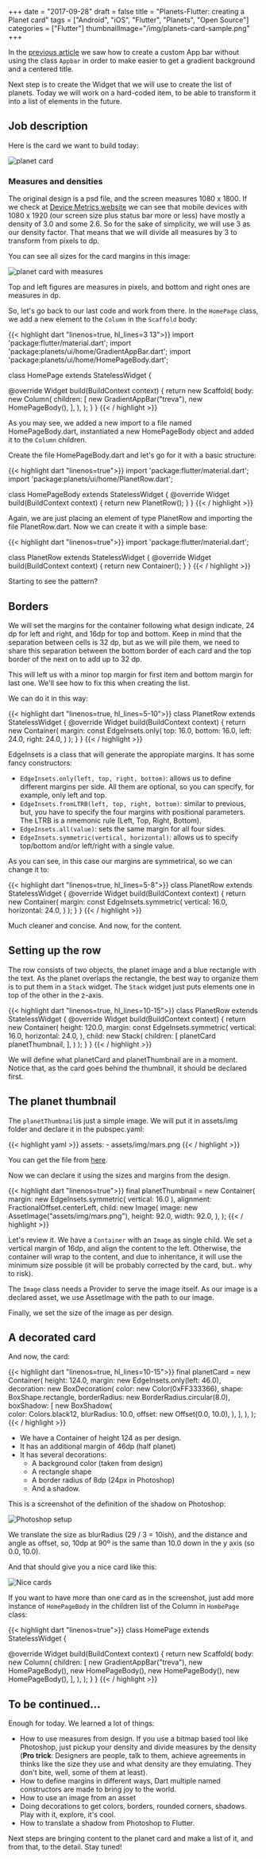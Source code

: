 +++
date = "2017-09-28"
draft = false
title = "Planets-Flutter: creating a Planet card"
tags = ["Android", "iOS", "Flutter", "Planets", "Open Source"]
categories = ["Flutter"]
thumbnailImage="/img/planets-card-sample.png"
+++

In the [previous article](/2017/09/planets-flutter-from-design-to-app/) we saw how to create a custom App bar without using the class ```Appbar``` in order to make easier to get a gradient background and a centered title.

Next step is to create the Widget that we will use to create the list of planets. Today we will work  on a hard-coded item, to be able to transform it into a list of elements in the future.
<!--more--> 

## Job description

Here is the card we want to build today:

![planet card](/img/planets-card-sample.png)

### Measures and densities

The original design is a psd file, and the screen measures 1080 x 1800. If we check at [Device Metrics website](https://material.io/devices/) we can see that mobile devices with 1080 x 1920 (our screen size plus status bar more or less) have mostly a density of 3.0 and some 2.6. So for the sake of simplicity, we will use 3 as our density factor. That means that we will divide all measures by 3 to transform from pixels to dp.

You can see all sizes for the card margins in this image:

![planet card with measures](/img/planets-card-measure.png)

Top and left figures are measures in pixels, and bottom and right ones are measures in dp.

So, let's go back to our last code and work from there. In the ```HomePage``` class, we add a new element to the ```Column``` in the ```Scaffold``` body:

{{< highlight dart "linenos=true, hl_lines=3 13">}}
import 'package:flutter/material.dart';
import 'package:planets/ui/home/GradientAppBar.dart';
import 'package:planets/ui/home/HomePageBody.dart';

class HomePage extends StatelessWidget {

  @override
  Widget build(BuildContext context) {
    return new Scaffold(
      body: new Column(
        children: <Widget>[
          new GradientAppBar("treva"),
          new HomePageBody(),
        ],
      ),
    );
  }
}
{{< / highlight >}}


As you may see, we added a new import to a file named HomePageBody.dart, instantiated a new HomePageBody object and added it to the ```Column``` children.

Create the file HomePageBody.dart and let's go for it with a basic structure:

{{< highlight dart "linenos=true">}}
import 'package:flutter/material.dart';
import 'package:planets/ui/home/PlanetRow.dart';

class HomePageBody extends StatelessWidget {
  @override
  Widget build(BuildContext context) {
    return new PlanetRow();
  }
}
{{< / highlight >}}

Again, we are just placing an element of type PlanetRow and importing the file PlanetRow.dart. Now we can create it with a simple base:

{{< highlight dart "linenos=true">}}
import 'package:flutter/material.dart';

class PlanetRow extends StatelessWidget {
  @override
  Widget build(BuildContext context) {
    return new Container();
  }
}
{{< / highlight >}}

Starting to see the pattern?

## Borders

We will set the margins for the container following what design indicate, 24 dp for left and right, and 16dp for top and bottom. Keep in mind that the separation between cells is 32 dp, but as we will pile them, we need to share this separation between the bottom border of each card and the top border of the next on to add up to 32 dp.

This will left us with a minor top margin for first item and bottom margin for last one. We'll see how to fix this when creating the list.

We can do it in this way:

{{< highlight dart "linenos=true, hl_lines=5-10">}}
class PlanetRow extends StatelessWidget {
  @override
  Widget build(BuildContext context) {
    return new Container(
      margin: const EdgeInsets.only(
        top: 16.0,
        bottom: 16.0, 
        left: 24.0,
        right: 24.0,
      )
    );
  }
}
{{< / highlight >}}

EdgeInsets is a class that will generate the appropiate margins. It has some fancy constructors:

* ```EdgeInsets.only(left, top, right, bottom)```: allows us to define different margins per side. All them are optional, so you can specify, for example, only left and top.
* ```EdgeInsets.fromLTRB(left, top, right, bottom)```: similar to previous, but, you have to specify the four margins with positional parameters. The LTRB is a nmemonic rule (Left, Top, Right, Bottom).
* ```EdgeInsets.all(value)```: sets the same margin for all four sides.
* ```EdgeInsets.symmetric(vertical, horizontal)```: allows us to specify top/bottom and/or left/right with a single value.

As you can see, in this case our margins are symmetrical, so we can change it to:

{{< highlight dart "linenos=true, hl_lines=5-8">}}
class PlanetRow extends StatelessWidget {
  @override
  Widget build(BuildContext context) {
    return new Container(
      margin: const EdgeInsets.symmetric(
        vertical: 16.0,
        horizontal: 24.0,
      )
    );
  }
}
{{< / highlight >}}

Much cleaner and concise. And now, for the content.

## Setting up the row

The row consists of two objects, the planet image and a blue rectangle with the text. As the planet overlaps the rectangle, the best way to organize them is to put them in a ```Stack``` widget. The ```Stack``` widget just puts elements one in top of the other in the z-axis.

{{< highlight dart "linenos=true, hl_lines=10-15">}}
class PlanetRow extends StatelessWidget {
    @override
  Widget build(BuildContext context) {
    return new Container(
      height: 120.0,
      margin: const EdgeInsets.symmetric(
        vertical: 16.0,
        horizontal: 24.0,
      ),
      child: new Stack(
        children: <Widget>[
          planetCard
          planetThumbnail,
        ],
      )
    );
  }
}
{{< / highlight >}}

We will define what planetCard and planetThumbnail are in a moment. Notice that, as the card goes behind the thumbnail, it should be declared first.

## The planet thumbnail

The ```planetThumbnail```is just a simple image. We will put it in assets/img folder and declare it in the pubspec.yaml:

{{< highlight yaml >}}
  assets:
    - assets/img/mars.png
{{< / highlight >}}

You can get the file from [here](https://raw.githubusercontent.com/sergiandreplace/planets-flutter/master/assets/img/mars.png).

Now we can declare it using the sizes and margins from the design.

{{< highlight dart "linenos=true">}}
  final planetThumbnail = new Container(
    margin: new EdgeInsets.symmetric(
      vertical: 16.0
    ),
    alignment: FractionalOffset.centerLeft,
    child: new Image(
      image: new AssetImage("assets/img/mars.png"),
      height: 92.0,
      width: 92.0,
    ),
  );
{{< / highlight >}}

Let's review it. We have a ```Container``` with an ```Image``` as single child. We set a vertical margin of 16dp, and align the content to the left. Otherwise, the container will wrap to the content, and due to inheritance, it will use the minimum size possible (it will be probably corrected by the card, but.. why to risk).

The ```Image``` class needs a Provider to serve the image itself. As our image is a declared asset, we use AssetImage with the path to our image.

Finally, we set the size of the image as per design.

## A decorated card

And now, the card:

{{< highlight dart "linenos=true, hl_lines=10-15">}}
  final planetCard = new Container(
    height: 124.0,
    margin: new EdgeInsets.only(left: 46.0),
    decoration: new BoxDecoration(
      color: new Color(0xFF333366),
      shape: BoxShape.rectangle,
      borderRadius: new BorderRadius.circular(8.0),
      boxShadow: <BoxShadow>[
        new BoxShadow(  
          color: Colors.black12,
          blurRadius: 10.0,
          offset: new Offset(0.0, 10.0),
        ),
      ],
    ),
  );
{{< / highlight >}}


* We have a Container of height 124 as per design.
* It has an additional margin of 46dp (half planet)
* It has several decorations:
  * A background color (taken from design)
  * A rectangle shape
  * A border radius of 8dp (24px in Photoshop)
  * And a shadow. 
  
This is a screenshot of the definition of the shadow on Photoshop:

![Photoshop setup](/img/planet-card-photoshop-shadow.png)

We translate the size as blurRadius (29 / 3 = 10ish), and the distance and angle as offset, so, 10dp at 90º is the same than 10.0 down in the y axis (so 0.0, 10.0).

And that should give you a nice card like this:

![Nice cards](/img/planet-standalone-card.png)

If you want to have more than one card as in the screenshot, just add more instance of ```HomePageBody``` in the children list of the Column in ```HombePage``` class:

{{< highlight dart "linenos=true">}}
class HomePage extends StatelessWidget {

  @override
  Widget build(BuildContext context) {
    return new Scaffold(
      body: new Column(
        children: <Widget>[
          new GradientAppBar("treva"),
          new HomePageBody(),
          new HomePageBody(),
          new HomePageBody(),
          new HomePageBody(),
        ],
      ),
    );
  }
}
{{< / highlight >}}

## To be continued...

Enough for today. We learned a lot of things:

* How to use measures from design. If you use a bitmap based tool like Photoshop, just pickup your density and divide measures by the density (**Pro trick**: Designers are people, talk to them, achieve agreements in thinks like the size they use and what density are they emulating. They don't bite, well, some of them at least).
* How to define margins in different ways, Dart multiple named constructors are made to bring joy to the world.
* How to use an image from an asset
* Doing decorations to get colors, borders, rounded corners, shadows. Play with it, explore, it's cool.
* How to translate a shadow from Photoshop to Flutter.

Next steps are bringing content to the planet card and make a list of it, and from that, to the detail. Stay tuned!